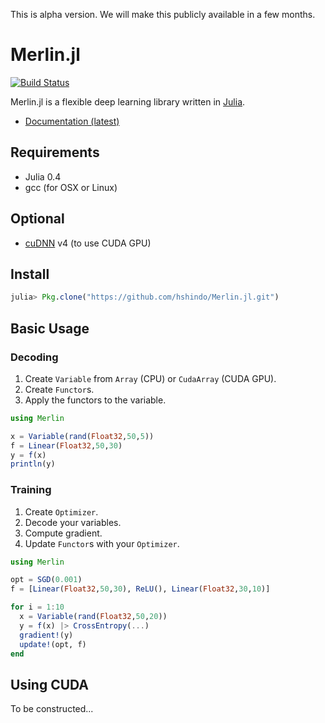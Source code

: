 This is alpha version. We will make this publicly available in a few months.

# Merlin.jl

[![Build Status](https://travis-ci.org/hshindo/Merlin.jl.svg?branch=master)](https://travis-ci.org/hshindo/Merlin.jl)

Merlin.jl is a flexible deep learning library written in [Julia](http://julialang.org).

- [Documentation (latest)](http://hshindo.github.io/Merlin.jl/latest/)

## Requirements
- Julia 0.4
- gcc (for OSX or Linux)

## Optional
- [cuDNN](https://developer.nvidia.com/cudnn) v4 (to use CUDA GPU)

## Install
```julia
julia> Pkg.clone("https://github.com/hshindo/Merlin.jl.git")
```

## Basic Usage

### Decoding
1. Create `Variable` from `Array` (CPU) or `CudaArray` (CUDA GPU).
1. Create `Functor`s.
1. Apply the functors to the variable.

``` julia
using Merlin

x = Variable(rand(Float32,50,5))
f = Linear(Float32,50,30)
y = f(x)
println(y)
```

### Training
1. Create `Optimizer`.
1. Decode your variables.
1. Compute gradient.
1. Update `Functor`s with your `Optimizer`.

``` julia
using Merlin

opt = SGD(0.001)
f = [Linear(Float32,50,30), ReLU(), Linear(Float32,30,10)]

for i = 1:10
  x = Variable(rand(Float32,50,20))
  y = f(x) |> CrossEntropy(...)
  gradient!(y)
  update!(opt, f)
end
```

## Using CUDA
To be constructed...
